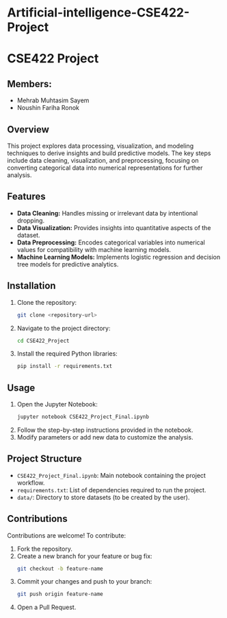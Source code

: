 # Artificial-intelligence-CSE422-Project
# CSE422 Project
## Members:
- Mehrab Muhtasim Sayem
- Noushin Fariha Ronok
## Overview
This project explores data processing, visualization, and modeling techniques to derive insights and build predictive models. The key steps include data cleaning, visualization, and preprocessing, focusing on converting categorical data into numerical representations for further analysis.

## Features
- **Data Cleaning:** Handles missing or irrelevant data by intentional dropping.
- **Data Visualization:** Provides insights into quantitative aspects of the dataset.
- **Data Preprocessing:** Encodes categorical variables into numerical values for compatibility with machine learning models.
- **Machine Learning Models:** Implements logistic regression and decision tree models for predictive analytics.

## Installation
1. Clone the repository:
   ```bash
   git clone <repository-url>
   ```
2. Navigate to the project directory:
   ```bash
   cd CSE422_Project
   ```
3. Install the required Python libraries:
   ```bash
   pip install -r requirements.txt
   ```

## Usage
1. Open the Jupyter Notebook:
   ```bash
   jupyter notebook CSE422_Project_Final.ipynb
   ```
2. Follow the step-by-step instructions provided in the notebook.
3. Modify parameters or add new data to customize the analysis.

## Project Structure
- `CSE422_Project_Final.ipynb`: Main notebook containing the project workflow.
- `requirements.txt`: List of dependencies required to run the project.
- `data/`: Directory to store datasets (to be created by the user).

## Contributions
Contributions are welcome! To contribute:
1. Fork the repository.
2. Create a new branch for your feature or bug fix:
   ```bash
   git checkout -b feature-name
   ```
3. Commit your changes and push to your branch:
   ```bash
   git push origin feature-name
   ```
4. Open a Pull Request.
